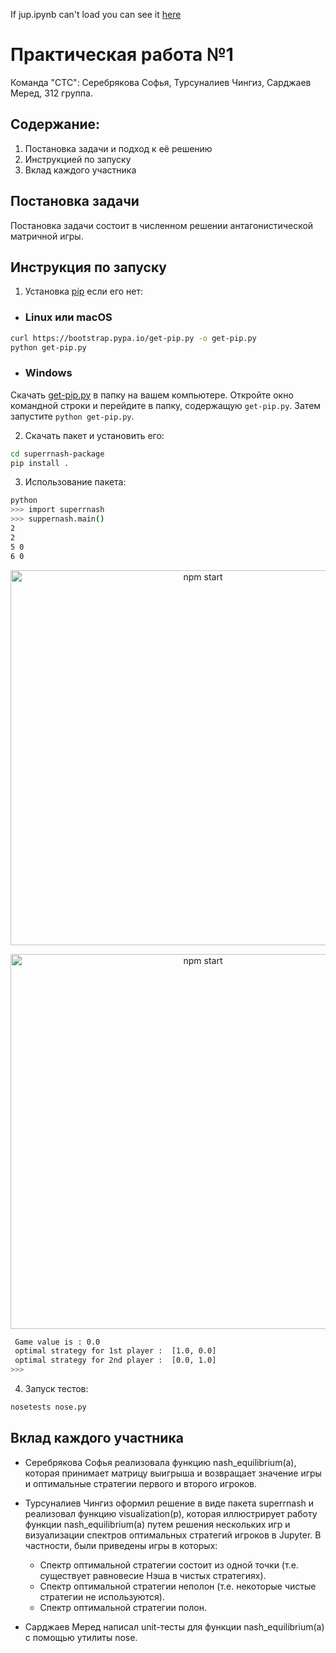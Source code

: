 If jup.ipynb can't load you can see it [here](https://nbviewer.jupyter.org/github/CheenaT/game-theory--matrix-game/blob/task1-serebryakova-tursunaliev-sarjayev/submissions/task1/serebryakova-tursunaliev-sarjayev/jup.ipynb)

# Практическая работа №1

Команда "СТС": Серебрякова Софья, Турсуналиев Чингиз, Сарджаев Меред, 312 группа.

## Содержание:

1. Постановка задачи и подход к её решению
2. Инструкцией по запуску
3. Вклад каждого участника

## Постановка задачи

Постановка задачи состоит в численном решении антагонистической матричной игры.

## Инструкция по запуску

1. Установка [pip](https://pip.pypa.io/en/stable/installing/) если его нет:

* ### Linux или macOS

```sh
curl https://bootstrap.pypa.io/get-pip.py -o get-pip.py
python get-pip.py
```

* ### Windows

Скачать [get-pip.py](https://bootstrap.pypa.io/get-pip.py) в папку на вашем компьютере. Откройте окно командной строки и перейдите в папку, содержащую `get-pip.py`. Затем запустите `python get-pip.py`.

2. Скачать пакет и установить его:

```sh
cd superrnash-package
pip install .
```

3. Использование пакета:

```sh
python
>>> import superrnash
>>> suppernash.main()
2
2
5 0
6 0
```

<p align='center'>
  <img src='https://sun9-26.userapi.com/c857028/v857028320/349f5/RLZIvT0v63w.jpg' width='600' alt='npm start'>
</p>

<p align='center'>
  <img src='https://sun9-43.userapi.com/c857028/v857028320/349fd/xeNDQbxPAq0.jpg' width='600' alt='npm start'>
</p>

```sh
 Game value is : 0.0 
 optimal strategy for 1st player :  [1.0, 0.0] 
 optimal strategy for 2nd player :  [0.0, 1.0]
>>>
```

4. Запуск тестов:

```sh
nosetests nose.py
```

## Вклад каждого участника

* Серебрякова Софья реализовала функцию nash_equilibrium(a), которая принимает матрицу выигрыша и возвращает значение игры и оптимальные стратегии первого и второго игроков.

* Турсуналиев Чингиз оформил решение в виде пакета superrnash и реализовал функцию visualization(p), которая иллюстрирует работу функции nash_equilibrium(a) путем решения нескольких игр и визуализации спектров оптимальных стратегий игроков в Jupyter. В частности, были приведены игры в которых:
  + Спектр оптимальной стратегии состоит из одной точки (т.е. существует
равновесие Нэша в чистых стратегиях).
  + Спектр оптимальной стратегии неполон (т.е. некоторые чистые
стратегии не используются).
  + Спектр оптимальной стратегии полон.
* Сарджаев Меред написал unit-тесты для функции nash_equilibrium(a) с помощью утилиты nose.
